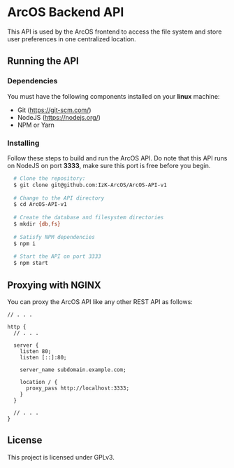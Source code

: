 # ArcOS Backend API
This API is used by the ArcOS frontend to access the file system and store user preferences in one centralized location.

## Running the API
### Dependencies
You must have the following components installed on your **linux** machine:
* Git (https://git-scm.com/)
* NodeJS (https://nodejs.org/)
* NPM or Yarn

### Installing
Follow these steps to build and run the ArcOS API. Do note that this API runs on NodeJS on port **3333**, make sure this port is free before you begin.
```sh
  # Clone the repository:
  $ git clone git@github.com:IzK-ArcOS/ArcOS-API-v1
  
  # Change to the API directory
  $ cd ArcOS-API-v1
  
  # Create the database and filesystem directories
  $ mkdir {db,fs}
  
  # Satisfy NPM dependencies
  $ npm i
  
  # Start the API on port 3333
  $ npm start
```

## Proxying with NGINX
You can proxy the ArcOS API like any other REST API as follows:
```
// . . .

http {
  // . . .
  
  server {
    listen 80;
    listen [::]:80;
    
    server_name subdomain.example.com;
    
    location / {
      proxy_pass http://localhost:3333;
    }
  }
  
  // . . .
}
```

## License
This project is licensed under GPLv3.
